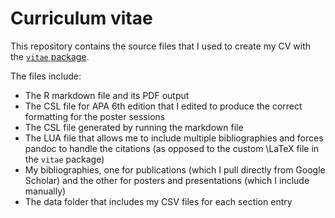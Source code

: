 # Curriculum vitae
This repository contains the source files that I used to create my CV with the [`vitae` package](https://github.com/mitchelloharawild/vitae).

The files include:
- The R markdown file and its PDF output
- The CSL file for APA 6th edition that I edited to produce the correct formatting for the poster sessions
- The CSL file generated by running the markdown file
- The LUA file that allows me to include multiple bibliographies and forces pandoc to handle the citations (as opposed to the custom \LaTeX file in the `vitae` package)
- My bibliographies, one for publications (which I pull directly from Google Scholar) and the other for posters and presentations (which I include manually)
- The data folder that includes my CSV files for each section entry
